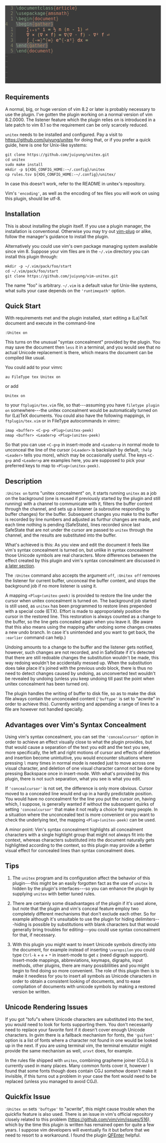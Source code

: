 ![](demo.gif)

## Requirements

A normal, big, or huge version of vim 8.2 or later is probably
necessary to use the plugin. I've gotten the plugin working on a
normal version of vim 8.2.0000. The listener feature which the plugin
relies on is introduced in a late patch to vim 8.1 so the requirement
can be only scarcely reduced.

`unitex` needs to be installed and configured. Pay a visit to
<https://github.com/juiyung/unitex> for doing that, or if you prefer a
quick guide, here is one for Unix-like systems:

    git clone https://github.com/juiyung/unitex.git
    cd unitex
    sudo make install
    mkdir -p ${XDG_CONFIG_HOME:-~/.config}/unitex
    cp rules.tsv ${XDG_CONFIG_HOME:-~/.config}/unitex/

In case this doesn't work, refer to the README in unitex's repository.

Vim's `'encoding'`, as well as the encoding of tex files you will work
on using this plugin, should be utf-8.

## Installation

This is about installing the plugin itself. If you use a plugin manager, 
the installation is conventional. Otherwise you may try out
[vim-plug](https://github.com/junegunn/vim-plug) or alike, follow the
manager's guidance to install the plugin.

Alternatively you could use vim's own package managing system
available since vim 8. Suppose your vim files are in the `~/.vim`
directory you can install this plugin through:

    mkdir -p ~/.vim/pack/foo/start
    cd ~/.vim/pack/foo/start
    git clone https://github.com/juiyung/vim-unitex.git

The name "foo" is arbitrary. `~/.vim` is a default value for Unix-like
systems, what suits your case depends on the `'runtimepath'` option.

## Quick Start

With requirements met and the plugin installed, start editing a
(La)TeX document and execute in the command-line

    :Unitex on

This turns on the unusual "syntax concealment" provided by the plugin.
You may save the document then `less` it in a terminal, and you would
see that no actual Unicode replacement is there, which means the
document can be compiled like usual.

You could add to your vimrc

    au FileType tex Unitex on

or add

    Unitex on

to your `ftplugin/tex.vim` file, so that---assuming you have `filetype
plugin on` somewhere---the unitex concealment would be automatically
turned on for (La)TeX documents. You could also have the following
mappings, in `ftplugin/tex.vim` or in FileType autocommands in vimrc:

    imap <buffer> <C-g>p <Plug>(unitex-peek)
    nmap <buffer> <Leader>p <Plug>(unitex-peek)

So that you can use `<C-g>p` in insert-mode and `<Leader>p` in normal
mode to unconceal the line of the cursor (`<Leader>` is backslash by
default, `:help <Leader>` tells you more), which may be occasionally
useful. The keys `<C-g>p` and `<Leader>p` are examples here, you are
supposed to pick your preferred keys to map to `<Plug>(unitex-peek)`.

## Description

`:Unitex on` turns "unitex concealment" on, it starts
running `unitex` as a job on the background (one is reused if
previously started by the plugin and still running) with a channel to
communicate with it, filters the buffer content through the channel,
and sets up a listener (a subroutine responding to buffer changes) for
the buffer. Subsequent changes you make to the buffer is recorded by
line numbers and adjusted as furthur changes are made, and each time
nothing is pending (SafeState), lines recorded since last SafeState
that are not under the cursor are passed to `unitex` through the
channel, and the results are substituted into the buffer.

What's achieved is this: As you view and edit the document it feels
like vim's syntax concealment is turned on, but unlike in syntax
concealment those Unicode symbols are real characters. More
differences between the effect created by this plugin and vim's syntax
concealment are discussed in [a later section](#pros).

The `:Unitex` command also accepts the argument `off`, `:Unitex off`
removes the listener for current buffer, unconceal the buffer content,
and stops the background job if no more listener is using it.

A mapping `<Plug>(unitex-peek)` is provided to restore the line under
the cursor when unitex concealment is turned on. The background job
started is still used, as `unitex` has been programmed to restore
lines prepended with a special code (ETX). Effort is made to
approporiately position the cursor in the restored line. This
restoration is always counted as a change to the buffer, so the line
gets concealed again when you leave it. (Be aware that this also means
using the mapping after undoing some changes creates a new undo
branch. In case it's unintended and you want to get back, the
`:earlier` command can help.)

Undoing amounts to a change to the buffer and the listener gets
notified, however, such changes are not recorded, and in SafeState if
it's detected that there are still redoable changes the substitution
wouldn't be made, this way redoing wouldn't be accidentally messed up.
When the substitution does take place it's joined with the previous
undo block, there is thus no need to detect changes caused by undoing,
as unconverted text wouldn't be revealed by undoing (unless you keep
undoing till past the point when unitex concealment has been turned
on).

The plugin handles the writing of buffer to disk file, so as to make
the disk file always contain the unconcealed content (`'buftype'` is
set to "acwrite" in order to achieve this). Currently writing and
appending a range of lines to a file are however not handled
specially.

## <a id="pros">Advantages over Vim's Syntax Concealment</a>

Using vim's syntax concealment, you can set the `'concealcursor'`
option in order to achieve an effect visually close to what the plugin
provides, but that would cause a separation of the text you edit and
the text you see, more specifically, the left and right motions of
cursor and effects of deletion and insertion become unintuitive, you
would encounter situations where pressing `l` many times in normal
mode is needed just to move across one visual character, and deletion
of one visual character cannot not be done by pressing Backspace once
in insert-mode. With what's provided by this plugin, there is not such
separation, what you see is what you edit.

If `'concealcursor'` is not set, the difference is only more obvious.
Cursor moved to a concealed line would end up in a hardly predictable
position. You would have no concealment for the line you put the
cursor on, having which, I suppose, is generally wanted if without the
subsequent quirks of setting `'concealcursor'` that make it not really
a choice for many people. In a situation where the unconcealed text is
more convenient or you want to check the underlying text, the mapping
`<Plug>(unitex-peek)` can be used.

A minor point: Vim's syntax concealment highlights all concealment
characters with a single highlight group that might not always fit
into the context, whereas characters substituted into the document
naturally gets highlighted according to the context, so this plugin
may provide a better visual effect for concealed lines than syntax
concealment does.

## Tips

1. The `unitex` program and its configuration affect the behavior of
   this plugin---this might be an easily forgotten fact as the use of
   `unitex` is hidden by the plugin's interfaces---so you can enhance
   the plugin by supplying `unitex` with better tuned rules.

2. There are certainly some disadvantages of the plugin if it's used
   alone, but note that the plugin and vim's conceal feature employ
   two completely different mechanisms that don't exclude each other.
   So for example although it's unsuitable to use the plugin for
   hiding delimiters---hiding is possible by substitutions with blank
   characters but that would generally bring troubles for
   editing---you could use syntax concealment for that, if necessary.

3. With this plugin you might want to insert Unicode symbols directly
   into the document, for example instead of inserting `\varepsilon`
   you could type `Ctrl-k` + `e` + `*` in insert-mode to get `ε` (need
   digraph support). Insert-mode mappings, abbreviations, keymaps,
   digraphs, input methods, other plugins, there are many
   possiblilities and you might begin to find doing so more
   convenient. The role of this plugin then is to make it needless for
   you to insert all symbols as Unicode characters in order to obtain
   a consistent looking of documents, and to ease compilation of
   documents with unicode symbols by making a restored version be
   written.

## Unicode Rendering Issues

If you got "tofu"s where Unicode characters are substituted into the
text, you would need to look for fonts supporting them. You don't
necessarily need to replace your favorite font if it doesn't cover
enough Unicode characters. In gvim there is a fallback mechanism for
fonts, the `'guifont'` option is a list of fonts where a character not
found in one would be looked up in the next. If you are using terminal
vim, the terminal emulator might provide the same mechanism as well,
`urxvt` does, for example.

In the rules file shipped with `unitex`, combining grapheme joiner
(CGJ) is currently used in many places. Many common fonts cover it,
however I found that some fonts though does contain CGJ somehow
doesn't make it invisible, if this turns out a problem in your case
the font would need to be replaced (unless you managed to avoid CGJ).

## Quickfix Issue

`:Unitex on` sets `'buftype'` to "acwrite", this might cause trouble
when the quickfix feature is also used. There is an issue in vim's
official repository closely related to this problem
(<https://github.com/vim/vim/issues/516>), which by the time this
plugin is written has remained open for quite a few years. I suppose
vim developers will eventually fix it but before that we need to
resort to a workaround. I found the plugin
[QFEnter](https://github.com/yssl/QFEnter) helpful.
